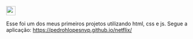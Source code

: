 <img src="https://github.com/pedrohlopesnvp/netflix/assets/85568654/9e08350b-00d9-42eb-92eb-1cea2c3581a9" width="25px" heigh="20px">

Esse foi um dos meus primeiros projetos utilizando html, css e js. Segue a aplicação: https://pedrohlopesnvp.github.io/netflix/
